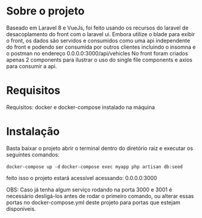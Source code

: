 # Sobre o projeto

Baseado em Laravel 8 e VueJs, foi feito usando os recursos do laravel de desacoplamento do front com o laravel ui.
Embora utilize o blade para exibir o front, os dados são servidos e consumidos como uma api independente do front e podendo ser consumida por outros clientes incluindo o insomna e o postman no endereço 0.0.0.0:3000/api/vehicles
No front foram criados apenas 2 components para ilustrar o uso do single file components e axios para consumir a api.

# Requisitos
Requisitos: docker e docker-compose instalado na máquina

# Instalação

Basta baixar o projeto abrir o terminal dentro do diretório raiz e executar os seguintes comandos:

```docker-compose up -d```
```docker-compose exec myapp php artisan db:seed```

feito isso o projeto estará acessível acessando: 0.0.0.0:3000

OBS: Caso já tenha algum serviço rodando na porta 3000 e 3001 é necessário desligá-los antes de rodar o primeiro comando, ou alterar essas portas no docker-compose.yml deste projeto para portas que estejam disponíveis.
